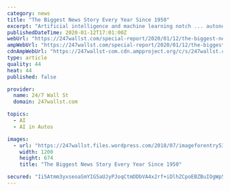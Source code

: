 ```yaml
---
category: news
title: "The Biggest News Story Every Year Since 1950"
excerpt: "Artificial intelligence and machine learning notch ... autonomous-car development company Waymo, and X, the company’s research and development division. In order to get Yugoslav forces out ..."
publishedDateTime: 2020-01-12T17:01:00Z
webUrl: "https://247wallst.com/special-report/2020/01/12/the-biggest-news-story-every-year-since-1950/7/"
ampWebUrl: "https://247wallst.com/special-report/2020/01/12/the-biggest-news-story-every-year-since-1950/amp/"
cdnAmpWebUrl: "https://247wallst-com.cdn.ampproject.org/c/s/247wallst.com/special-report/2020/01/12/the-biggest-news-story-every-year-since-1950/amp/"
type: article
quality: 44
heat: 44
published: false

provider:
  name: 24/7 Wall St
  domain: 247wallst.com

topics:
  - AI
  - AI in Autos

images:
  - url: "https://247wallst.files.wordpress.com/2018/07/imageforentry5310.jpg?w=1200"
    width: 1200
    height: 674
    title: "The Biggest News Story Every Year Since 1950"

secured: "Ii5Atmm3yxseoaSmYIG5aUJyPJoqCtmDDbVA4x2rf+iDlhZCpoEBZBuIOgWp59VnYeN3bJXnRgkaRmcbEfS7AEjn7jK9X5qG0rPOO9lYpo7D9QWMdSGty+b0jBZ7VVJvIdAspr3xvQo/R7Eb7ZWhXcsHPlWu/yOKF0RYjtW9PxRIcLcc3TRF1Lnh79vIJBdliy8ogqQ2m1wxHHKJoI3Igh0TntmfkcS4NxnI+WqcQAdpmUZ3qpiGuddI0HS+Ln1EyZSqX4+RxaE3aA3FdL4IGXj+PP3FZHgyZTXPFFdP35+OSw7SM0FuCQPVsBQcAUNz;0/R0Q16OO/Y4aihfSbacnA=="
---
```


